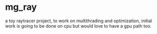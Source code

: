 # mg_ray
a toy raytracer project, to work on multithrading and optimization, initial work is going to be done on cpu but would love to have a gpu path too.
